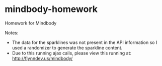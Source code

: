 # mindbody-homework
Homework for Mindbody

Notes:
* The data for the sparklines was not present in the API information so I used a randomizer to generate the sparkline content.
* Due to this running ajax calls, please view this running at: http://flynndev.us/mindbody/
